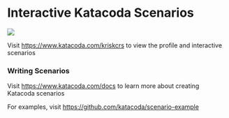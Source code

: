 # Interactive Katacoda Scenarios

[![](http://shields.katacoda.com/katacoda/kriskcrs/count.svg)](https://www.katacoda.com/kriskcrs "Get your profile on Katacoda.com")

Visit https://www.katacoda.com/kriskcrs to view the profile and interactive scenarios

### Writing Scenarios
Visit https://www.katacoda.com/docs to learn more about creating Katacoda scenarios

For examples, visit https://github.com/katacoda/scenario-example
